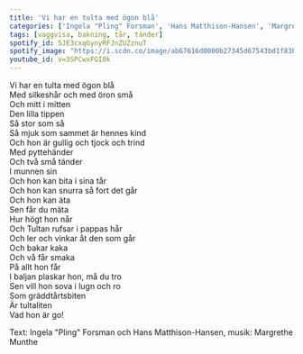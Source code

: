 ```yaml
---
title: 'Vi har en tulta med ögon blå'
categories: ['Ingela "Pling" Forsman', 'Hans Matthison-Hansen', 'Margrethe Munthe']
tags: [vaggvisa, bakning, tår, tänder]
spotify_id: 5JE3cxqGynyRFJnZUZznuT
spotify_image: "https://i.scdn.co/image/ab67616d0000b27345d67543bd1f83ba7c7afe75"
youtube_id: v=3SPCwxFGI0k
---
```


Vi har en tulta med ögon blå  
Med silkeshår och med öron små  
Och mitt i mitten  
Den lilla tippen  
Så stor som så  
Så mjuk som sammet är hennes kind  
Och hon är gullig och tjock och trind  
Med pyttehänder  
Och två små tänder  
I munnen sin  
Och hon kan bita i sina tår  
Och hon kan snurra så fort det går  
Och hon kan äta  
Sen får du mäta  
Hur högt hon når  
Och Tultan rufsar i pappas hår  
Och ler och vinkar åt den som går  
Och bakar kaka  
Och vå får smaka  
På allt hon får  
I baljan plaskar hon, må du tro  
Sen vill hon sova i lugn och ro  
Som gräddtårtsbiten  
Är tultaliten  
Vad hon är go!


Text: Ingela "Pling" Forsman och Hans Matthison-Hansen, musik: Margrethe Munthe
